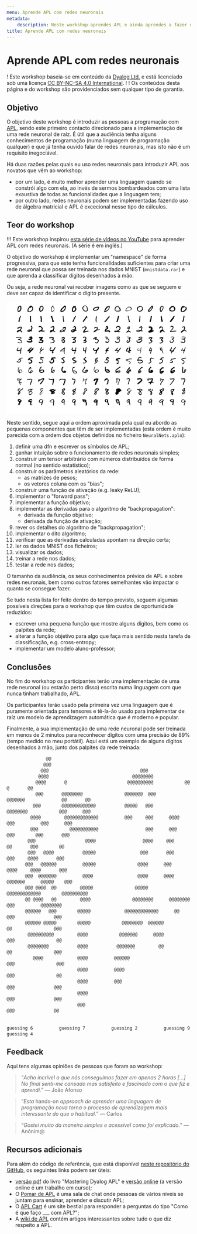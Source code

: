 ```yaml
---
menu: Aprende APL com redes neuronais
metadata:
    description: Neste workshop aprendes APL e ainda aprendes a fazer uma rede neuronal de raíz!
title: Aprende APL com redes neuronais
---
```


# Aprende APL com redes neuronais

! Este workshop baseia-se em conteúdo da [Dyalog Ltd.][Dyalog] e está licenciado sob uma licença [CC BY-NC-SA 4.0 International][license].
!
! Os conteúdos desta página e do workshop são providenciados sem qualquer tipo de garantia.

## Objetivo

O objetivo deste workshop é introduzir as pessoas a programação com [APL], sendo este primeiro contacto direcionado para a implementação de uma rede neuronal de raíz. É útil que a audiência tenha alguns conhecimentos de programação (numa linguagem de programação qualquer) e que já tenha ouvido falar de redes neuronais, mas isto não é um requisito inegociável.

Há duas razões pelas quais eu uso redes neuronais para introduzir APL aos novatos que vêm ao workshop:

 - por um lado, é muito melhor aprender uma linguagem quando se constrói algo com ela, ao invés de sermos bombardeados com uma lista exaustiva de todas as funcionalidades que a linguagem tem;
 - por outro lado, redes neuronais podem ser implementadas fazendo uso de álgebra matricial e APL é excecional nesse tipo de cálculos.


## Teor do workshop

!!! Este workshop inspirou [esta série de vídeos no YouTube][yt-series] para aprender APL com redes neuronais. (A série é em inglês.)

O objetivo do workshop é implementar um "namespace" de forma progressiva, para que este tenha funcionalidades suficientes para criar uma rede neuronal que possa ser treinada nos dados MNIST (`mnistdata.rar`) e que aprenda a classificar dígitos desenhados à mão.

Ou seja, a rede neuronal vai receber imagens como as que se seguem e deve ser capaz de identificar o dígito presente.

![exemploes de imagens dos dados MNIST](MnistExamples.png "Imagem de Josef Steppan, licença CC BY-SA 4.0")

Neste sentido, segue aqui a ordem aproximada pela qual eu abordo as pequenas componentes que têm de ser implementadas (esta ordem é muito parecida com a ordem dos objetos definidos no ficheiro `NeuralNets.apln`):

 1. definir uma dfn e escrever os símbolos de APL;
 2. ganhar intuição sobre o funcionamento de redes neuronais simples;
 3. construir um tensor arbitrário com números distribuídos de forma normal (no sentido estatístico);
 4. construir os parâmetros aleatórios da rede:
    - as matrizes de pesos;
    - os vetores coluna com os "bias";
 5. construir uma função de ativação (e.g. leaky ReLU);
 6. implementar o "forward pass";
 7. implementar a função objetivo;
 8. implementar as derivadas para o algoritmo de "backpropagation":
    - derivada da função objetivo;
    - derivada da função de ativação;
 9. rever os detalhes do algoritmo de "backpropagation";
 10. implementar o dito algoritmo;
 11. verificar que as derivadas calculadas apontam na direção certa;
 12. ler os dados MNIST dos ficheiros;
 13. visualizar os dados;
 14. treinar a rede nos dados;
 15. testar a rede nos dados;

O tamanho da audiência, os seus conhecimentos prévios de APL e sobre redes neuronais, bem como outros fatores semelhantes vão impactar o quanto se consegue fazer.

Se tudo nesta lista for feito dentro do tempo previsto, seguem algumas possíveis direções para o workshop que têm custos de oportunidade reduzidos:

 - escrever uma pequena função que mostre alguns dígitos, bem como os palpites da rede;
 - alterar a função objetivo para algo que faça mais sentido nesta tarefa de classificação, e.g. cross-entropy;
 - implementar um modelo aluno-professor;


## Conclusões

No fim do workshop os participantes terão uma implementação de uma rede neuronal (ou estarão perto disso) escrita numa linguagem com que nunca tinham trabalhado, APL.

Os participantes terão usado pela primeira vez uma linguagem que é puramente orientada para tensores e tê-la-ão usado para implementar de raíz um modelo de aprendizagem automática que é moderno e popular.

Finalmente, a sua implementação de uma rede neuronal pode ser treinada em menos de 2 minutos para reconhecer dígitos com uma precisão de 89% (tempo medido no meu portátil). Aqui está um exemplo de alguns dígitos desenhados à mão, junto dos palpites da rede treinada:

```APL
               @@                                                                                   
              @@@                                                                                   
             @@@                                   @@@                                              
            @@@@                                @@@@@@@@                                            
           @@@@       @                       @@@@@@@@@@            @@                @       @@    
           @@@       @@@@@@@@                @@@@@@@  @@@       @@@@@@@              @@       @@    
          @@@        @@@@@@@@@@@@@           @@@@@   @@@        @@@@@@@@            @@@      @@@    
         @@@@         @@@@@@@@@@@@@          @@@     @@@      @@@@    @@@          @@@      @@@     
         @@@            @@@@@@@@@@@                  @@@      @@@      @@@        @@@       @@@     
        @@@                   @@@@                  @@@@     @@@        @@       @@@        @@      
        @@@   @@@@           @@@@@                 @@@       @@@        @@@     @@@@       @@@      
       @@@   @@@@@@          @@@@@                @@@@      @@@        @@@@     @@@@       @@@      
       @@@  @@@@@@@          @@@@                 @@@@      @@@@    @@@@@@@      @@@@@    @@@       
       @@@ @@@@  @@         @@@@@                @@@@@       @@@@@@@@@@@@@        @@@@@@@@@@        
       @@ @@@@   @@         @@@@                @@@@@@@@      @@@@@@@@ @@@          @@@@@@@@        
       @@@@@@   @@@        @@@@@             @@@@@@@@@@@@@      @@     @@@               @@@        
       @@@@@@ @@@@@        @@@@@            @@@@@@@@  @@@@@@           @@                @@@        
        @@@@@@@@@@         @@@@            @@@@@@@      @@@@          @@@                @@         
        @@@@@@@@           @@@@           @@@@@@@         @@          @@                @@@         
          @@@@             @@@@          @@@@@@                      @@@                @@@         
                           @@@@          @@@@                        @@@                @@          
                           @@@@          @@@                         @@@               @@@          
                           @@@@                                      @@@               @@@          
                           @@@                                       @@@               @@           
                                                                                                    
                                                                                                    
guessing 6          guessing 7          guessing 2          guessing 9          guessing 4          
```

## Feedback

Aqui tens algumas opiniões de pessoas que foram ao workshop:

 > “*Acho incrível o que nós conseguimos fazer em apenas 2 horas [...] No final senti-me cansado mas satisfeito e fascinado com o que fiz e aprendi.*”  &mdash; João Afonso

<!-- -->

 > “*Esta* hands-on *approach de aprender uma linguagem de programação nova torna o processo de aprendizagem mais interessante do que o habitual.*”  &mdash; Carlos

<!-- -->

 > “*Gostei muito da maneira simples e acessível como foi explicado.*”  &mdash; Anónim@


## Recursos adicionais

Para além do código de referência, que está disponível [neste repositório do GitHub][workshops-gh], os seguintes links podem ser úteis:

 - [versão pdf][mdapl-pdf] do livro "Mastering Dyalog APL" e [versão online][mdapl-online] (a versão online é um trabalho em curso);
 - O [Pomar de APL][apl-orchard] é uma sala de chat onde pessoas de vários níveis se juntam para ensinar, aprender e discutir APL;
 - O [APL Cart][aplcart] é um site bestial para responder a perguntas do tipo "Como é que faço ___ com APL?";
 - A [wiki de APL][aplwiki] contém artigos interessantes sobre tudo o que diz respeito a APL.

[APL]: https://aplwiki.com
[license]: https://creativecommons.org/licenses/by-nc-sa/4.0/
[Dyalog]: https://dyalog.com
[workshops-gh]: https://github.com/RojerGS/workshops
[mdapl-pdf]: https://www.dyalog.com/mastering-dyalog-apl.htm
[mdapl-online]: https://rojergs.github.io/MDAPL
[apl-orchard]: https://chat.stackexchange.com/rooms/52405/the-apl-orchard
[aplcart]: https://aplcart.info/
[aplwiki]: https://aplwiki.com
[yt-series]: https://www.youtube.com/playlist?list=PLgTqamKi1MS3p-O0QAgjv5vt4NY5OgpiM
